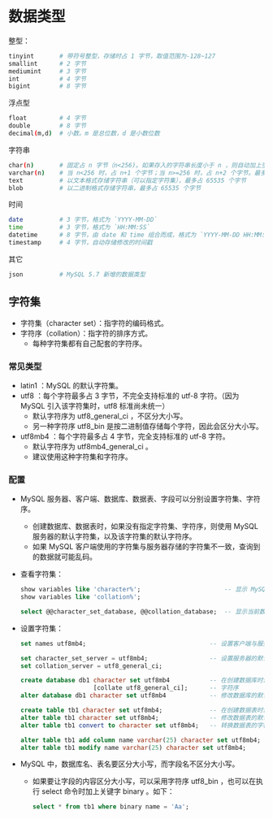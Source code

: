 # 数据类型

整型：
```sh
tinyint       # 带符号整型，存储时占 1 字节，取值范围为-128~127
smallint      # 2 字节
mediumint     # 3 字节
int           # 4 字节
bigint        # 8 字节
```

浮点型
```sh
float         # 4 字节
double        # 8 字节
decimal(m,d)  # 小数。m 是总位数，d 是小数位数
```

字符串
```sh
char(n)       # 固定占 n 字节（n<256)。如果存入的字符串长度小于 n ，则自动加上空格补全之后再存储
varchar(n)    # 当 n<256 时，占 n+1 个字节；当 n>=256 时，占 n+2 个字节。最多占 65535 个字节
text          # 以文本格式存储字符串（可以指定字符集），最多占 65535 个字节
blob          # 以二进制格式存储字符串，最多占 65535 个字节
```

时间
```sh
date          # 3 字节，格式为 `YYYY-MM-DD`
time          # 3 字节，格式为 `HH:MM:SS`
datetime      # 8 字节，由 date 和 time 组合而成，格式为 `YYYY-MM-DD HH:MM:SS`
timestamp     # 4 字节，自动存储修改的时间戳
```

其它
```sh
json          # MySQL 5.7 新增的数据类型
```

## 字符集

- 字符集（character set）：指字符的编码格式。
- 字符序（collation）：指字符的排序方式。
  - 每种字符集都有自己配套的字符序。

### 常见类型

- latin1 ：MySQL 的默认字符集。
- utf8 ：每个字符最多占 3 字节，不完全支持标准的 utf-8 字符。（因为 MySQL 引入该字符集时，utf8 标准尚未统一）
  - 默认字符序为 utf8_general_ci ，不区分大小写。
  - 另一种字符序 utf8_bin 是按二进制值存储每个字符，因此会区分大小写。
- utf8mb4 ：每个字符最多占 4 字节，完全支持标准的 utf-8 字符。
  - 默认字符序为 utf8mb4_general_ci 。
  - 建议使用这种字符集和字符序。

### 配置

- MySQL 服务器、客户端、数据库、数据表、字段可以分别设置字符集、字符序。
  - 创建数据库、数据表时，如果没有指定字符集、字符序，则使用 MySQL 服务器的默认字符集，以及该字符集的默认字符序。
  - 如果 MySQL 客户端使用的字符集与服务器存储的字符集不一致，查询到的数据就可能乱码。
- 查看字符集：
  ```sql
  show variables like 'character%';                       -- 显示 MySQL 服务器、客户端的字符集
  show variables like 'collation%';

  select @@character_set_database, @@collation_database;  -- 显示当前数据库的字符集、字符序
  ```
- 设置字符集：
  ```sql
  set names utf8mb4;                                  -- 设置客户端与服务器通信的字符集（只作用于当前会话）

  set character_set_server = utf8mb4;                 -- 设置服务器的默认字符集（只会影响新建的数据库，不会影响已有的数据库）
  set collat​​ion_server = utf8_general_ci;
  
  create database db1 character set utf8mb4           -- 在创建数据库时设置字符集
                      [collate utf8_general_ci];      -- 字符序
  alter database db1 character set utf8mb4            -- 修改数据库的默认字符集（只会影响新建的数据表）

  create table tb1 character set utf8mb4;             -- 在创建数据表时设置字符集
  alter table tb1 character set utf8mb4;              -- 修改数据表的默认字符集（只会影响新增的字段）
  alter table tb1 convert to character set utf8mb4;   -- 转换数据表的字符集（会影响已有的每个字段的数据）
  
  alter table tb1 add column name varchar(25) character set utf8mb4;    -- 在新增字段时设置字符集
  alter table tb1 modify name varchar(25) character set utf8mb4;        -- 修改已有字段的字符集
  ```

- MySQL 中，数据库名、表名要区分大小写，而字段名不区分大小写。
  - 如果要让字段的内容区分大小写，可以采用字符序 utf8_bin ，也可以在执行 select 命令时加上关键字 binary 。如下：
    ```sql
    select * from tb1 where binary name = 'Aa';
    ```

